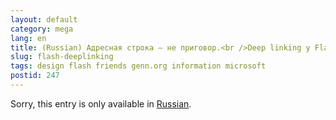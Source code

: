 ```yaml
---
layout: default
category: mega
lang: en
title: (Russian) Адресная строка — не приговор.<br />Deep linking у Flash, Silverlight, Ajax и их друзей
slug: flash-deeplinking
tags: design flash friends genn.org information microsoft 
postid: 247
---
```

<p>Sorry, this entry is only available in <a href="http://mega.genn.org/export/getposts.php">Russian</a>.</p>